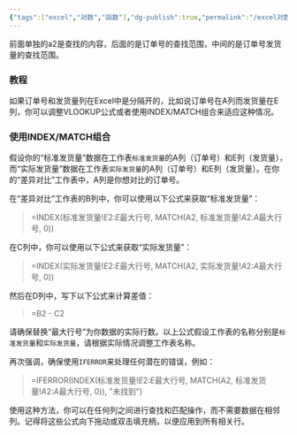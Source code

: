 ```yaml
---
{"tags":["excel","对数","函数"],"dg-publish":true,"permalink":"/excel对数方法/","dgPassFrontmatter":true,"noteIcon":""}
---
```



前面单独的a2是查找的内容，后面的是订单号的查找范围，中间的是订单号发货量的查找范围。
### 教程
如果订单号和发货量列在Excel中是分隔开的，比如说订单号在A列而发货量在E列，你可以调整VLOOKUP公式或者使用INDEX/MATCH组合来适应这种情况。

### 使用INDEX/MATCH组合
假设你的“标准发货量”数据在工作表`标准发货量`的A列（订单号）和E列（发货量），而“实际发货量”数据在工作表`实际发货量`的A列（订单号）和E列（发货量）。在你的“差异对比”工作表中，A列是你想对比的订单号。

在“差异对比”工作表的B列中，你可以使用以下公式来获取“标准发货量”：


> =INDEX(标准发货量!$E$2:$E$最大行号, MATCH(A2, 标准发货量!$A$2:$A$最大行号, 0))

在C列中，你可以使用以下公式来获取“实际发货量”：


> =INDEX(实际发货量!$E$2:$E$最大行号, MATCH(A2, 实际发货量!$A$2:$A$最大行号, 0))

然后在D列中，写下以下公式来计算差值：

> =B2 - C2

请确保替换“最大行号”为你数据的实际行数。以上公式假设工作表的名称分别是`标准发货量`和`实际发货量`，请根据实际情况调整工作表名称。

再次强调，确保使用`IFERROR`来处理任何潜在的错误，例如：

> =IFERROR(INDEX(标准发货量!$E$2:$E$最大行号, MATCH(A2, 标准发货量!$A$2:$A$最大行号, 0)), "未找到")

使用这种方法，你可以在任何列之间进行查找和匹配操作，而不需要数据在相邻列。记得将这些公式向下拖动或双击填充柄，以便应用到所有相关行。